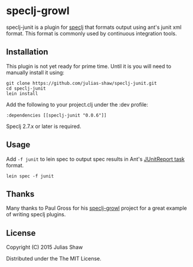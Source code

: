 # speclj-growl

speclj-junit is a plugin for [speclj](http://speclj.com/) that formats output using ant's junit xml format. This format is commonly used by continuous integration tools.

## Installation

This plugin is not yet ready for prime time. Until it is you will need to manually install it using:

    git clone https://github.com/julias-shaw/speclj-junit.git
    cd speclj-junit
    lein install

Add the following to your project.clj under the :dev profile:

    :dependencies [[speclj-junit "0.0.6"]]

Speclj 2.7.x or later is required.

## Usage

Add `-f junit` to lein spec to output spec results in Ant's [JUnitReport task](https://ant.apache.org/manual/Tasks/junitreport.html) format.

    lein spec -f junit

## Thanks

Many thanks to Paul Gross for his [speclj-growl](https://github.com/pgr0ss/speclj-growl) project for a great example of writing speclj plugins.

## License

Copyright (C) 2015 Julias Shaw

Distributed under the The MIT License.
